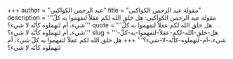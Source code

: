+++
author = "عبد الرحمن الكواكبي"
title = "مقولة عبد الرحمن الكواكبي"
description = '''مقولة عبد الرحمن الكواكبي: هل خلق الله لكم عقلاً لتفهموا به كلّ شيء، أم لتهملوه كأنّه لا شيء؟'''
quote = '''هل خلق الله لكم عقلاً لتفهموا به كلّ شيء، أم لتهملوه كأنّه لا شيء؟'''
slug = '''هل-خلق-الله-لكم-عقلاً-لتفهموا-به-كلّ-شيء،-أم-لتهملوه-كأنّه-لا-شيء؟'''
+++
هل خلق الله لكم عقلاً لتفهموا به كلّ شيء، أم لتهملوه كأنّه لا شيء؟

